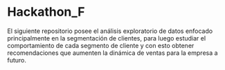 # Hackathon_F
El siguiente repositorio posee el análisis exploratorio de datos enfocado principalmente en la segmentación de clientes, para luego estudiar el comportamiento de cada segmento de cliente y con esto obtener recomendaciones que aumenten la dinámica de ventas para la empresa a futuro.
